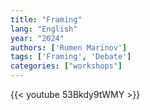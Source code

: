 ```yaml
---
title: "Framing"
lang: "English"
year: "2024"
authors: ['Rumen Marinov']
tags: ['Framing', 'Debate']
categories: ["workshops"]
---
```


{{< youtube 53Bkdy9tWMY >}}

